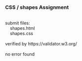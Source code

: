 ### CSS / shapes Assignment
<br />
submit files:<br />
&nbsp;&nbsp;&nbsp;&nbsp;shapes.html<br />
&nbsp;&nbsp;&nbsp;&nbsp;shapes.css<br />
<br />
verified by https://validator.w3.org/<br />
<br />
no error found<br />
